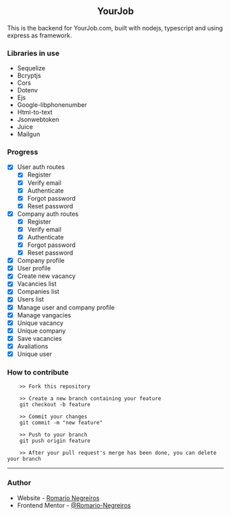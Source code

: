 <p align="center">
    <h2 align="center" >YourJob</h2>
</p>

This is the backend for YourJob.com, built with nodejs, typescript and using express as framework.

### Libraries in use

- Sequelize
- Bcryptjs
- Cors
- Dotenv
- Ejs
- Google-libphonenumber
- Html-to-text
- Jsonwebtoken
- Juice
- Mailgun

### Progress

- [x] User auth routes
    - [x] Register
    - [x] Verify email
    - [x] Authenticate
    - [x] Forgot password
    - [x] Reset password

- [x] Company auth routes
    - [x] Register
    - [x] Verify email
    - [x] Authenticate
    - [x] Forgot password
    - [x] Reset password

- [x] Company profile
- [x] User profile
- [x] Create new vacancy
- [x] Vacancies list
- [x] Companies list
- [x] Users list
- [x] Manage user and company profile
- [x] Manage vangacies
- [x] Unique vacancy
- [x] Unique company
- [x] Save vacancies
- [x] Avaliations
- [x] Unique user

### How to contribute

```
    >> Fork this repository

    >> Create a new branch containing your feature
    git checkout -b feature

    >> Commit your changes
    git commit -m "new feature"

    >> Push to your branch
    git push origin feature

    >> After your pull request's merge has been done, you can delete your branch

```

---

### Author

- Website - [Romario Negreiros](https://romario-negreiros.github.io/Romario-frontend/)
- Frontend Mentor - [@Romario-Negreiros](https://www.frontendmentor.io/profile/Romario-Negreiros)
